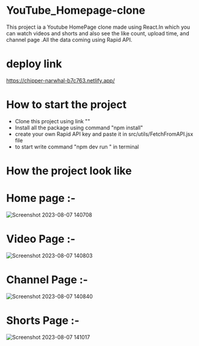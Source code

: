 # YouTube_Homepage-clone

This project ia a Youtube HomePage clone made using React.In which you can watch videos and shorts and also see the like count, upload time,
and channel page .All the data coming using Rapid API.

# deploy link

https://chipper-narwhal-b7c763.netlify.app/


# How to start the project 

- Clone this project using link ""
- Install all the package using command "npm install"
- create your own Rapid API key and paste it in src/utils/FetchFromAPI.jsx file
- to start write command "npm dev run " in terminal


# How the project look like

# Home page :-
![Screenshot 2023-08-07 140708](https://github.com/01subhashree/YouTube_Homepage-clone/assets/121716043/ffe983c8-d23f-4db8-b2b5-e266c499ce87)

# Video Page :-
![Screenshot 2023-08-07 140803](https://github.com/01subhashree/YouTube_Homepage-clone/assets/121716043/4e7365f5-f9e5-4246-a587-1e2d839e8182)


# Channel Page :-
![Screenshot 2023-08-07 140840](https://github.com/01subhashree/YouTube_Homepage-clone/assets/121716043/1ff64ef1-53de-4462-9e48-42630dcd1c0d)

# Shorts Page :-
![Screenshot 2023-08-07 141017](https://github.com/01subhashree/YouTube_Homepage-clone/assets/121716043/9dd1d2f2-d1ac-4a82-8d95-2901a1bcf7b5)


